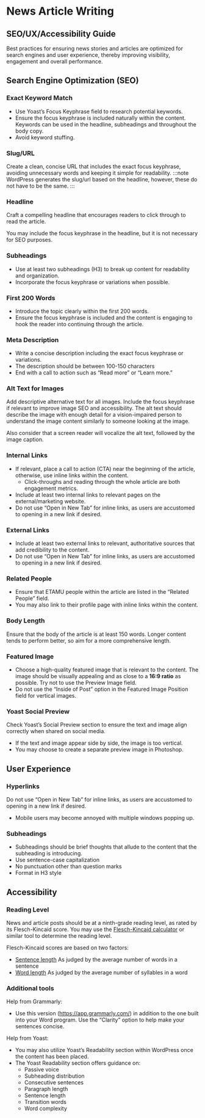 # News Article Writing
## SEO/UX/Accessibility Guide
Best practices for ensuring news stories and articles are optimized for search engines and user experience, thereby improving visibility, engagement and overall performance.

## Search Engine Optimization (SEO)
### Exact Keyword Match
- Use Yoast’s Focus Keyphrase field to research potential keywords.
- Ensure the focus keyphrase is included naturally within the content. Keywords can be used in the headline, subheadings and throughout the body copy.
- Avoid keyword stuffing.

### Slug/URL
Create a clean, concise URL that includes the exact focus keyphrase, avoiding unnecessary words and keeping it simple for readability.
:::note
WordPress generates the slug/url based on the headline, however, these do not have to be the same.
:::

### Headline
Craft a compelling headline that encourages readers to click through to read the article.

You may include the focus keyphrase in the headline, but it is not necessary for SEO purposes.

### Subheadings
- Use at least two subheadings (H3) to break up content for readability and organization. 
- Incorporate the focus keyphrase or variations when possible.

### First 200 Words
- Introduce the topic clearly within the first 200 words.
- Ensure the focus keyphrase is included and the content is engaging to hook the reader into continuing through the article.

### Meta Description
- Write a concise description including the exact focus keyphrase or variations.
- The description should be between 100-150 characters
- End with a call to action such as “Read more” or “Learn more.”

### Alt Text for Images
Add descriptive alternative text for all images. Include the focus keyphrase if relevant to improve image SEO and accessibility. The alt text should describe the image with enough detail for a vision-impaired person to understand the image content similarly to someone looking at the image.

Also consider that a screen reader will vocalize the alt text, followed by the image caption.

### Internal Links
- If relevant, place a call to action (CTA) near the beginning of the article, otherwise, use inline links within the content.
  - Click-throughs and reading through the whole article are both engagement metrics.
- Include at least two internal links to relevant pages on the external/marketing website.
- Do not use “Open in New Tab” for inline links, as users are accustomed to opening in a new link if desired.

### External Links
- Include at least two external links to relevant, authoritative sources that add credibility to the content.
- Do not use “Open in New Tab” for inline links, as users are accustomed to opening in a new link if desired.

### Related People
- Ensure that ETAMU people within the article are listed in the “Related People” field.
- You may also link to their profile page with inline links within the content.

### Body Length
Ensure that the body of the article is at least 150 words. Longer content tends to perform better, so aim for a more comprehensive length.

### Featured Image
- Choose a high-quality featured image that is relevant to the content. The image should be visually appealing and as close to a **16:9 ratio** as possible. Try not to use the Preview Image field.
- Do not use the “Inside of Post” option in the Featured Image Position field for vertical images.

### Yoast Social Preview
Check Yoast’s Social Preview section to ensure the text and image align correctly when shared on social media.
- If the text and image appear side by side, the image is too vertical.
- You may choose to create a separate preview image in Photoshop.

## User Experience
### Hyperlinks
Do not use “Open in New Tab” for inline links, as users are accustomed to opening in a new link if desired.
- Mobile users may become annoyed with multiple windows popping up.

### Subheadings
- Subheadings should be brief thoughts that allude to the content that the subheading is introducing.
- Use sentence-case capitalization
- No punctuation other than question marks
- Format in H3 style

## Accessibility
### Reading Level
News and article posts should be at a ninth-grade reading level, as rated by its Flesch-Kincaid score. You may use the [Flesch-Kincaid calculator](https://goodcalculators.com/flesch-kincaid-calculator/) or similar tool to determine the reading level.

Flesch-Kincaid scores are based on two factors:
- [Sentence length](https://readable.com/blog/what-is-the-best-sentence-length-for-seo/) As judged by the average number of words in a sentence
- [Word length](https://readable.com/blog/examples-of-wordy-sentences-and-how-to-correct-wordiness/) As judged by the average number of syllables in a word

### Additional tools
Help from Grammarly:
- Use this version (https://app.grammarly.com/)  in addition to the one built into your Word program. Use the “Clarity” option to help make your sentences concise.

Help from Yoast:
- You may also utilize Yoast’s Readability section within WordPress once the content has been placed.
- The Yoast Readability section offers guidance on:
  - Passive voice
  - Subheading distribution
  - Consecutive sentences
  - Paragraph length
  - Sentence length
  - Transition words
  - Word complexity

